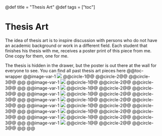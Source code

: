 @def title = "Thesis Art" 
@def tags = ["toc"] 
# Thesis Art
The idea of thesis art is to inspire discussion with persons who do not have an academic background or work in a different field. Each student that finishes his thesis with me, receives a poster print of this piece from me. One copy for them, one for me.

The thesis is hidden in the drawer, but the poster is out there at the wall for everyone to see. You can find all past thesis art pieces here
@@toc-wrapper
	@@image-var-1 [![](/assets/toc-previews/thesis-art/Edoardo-Pinzuti.jpg)](Edoardo-Pinzuti)
		@@circle-1@@
		@@circle-2@@
		@@circle-3@@
	@@
	@@image-var-1 [![](/assets/toc-previews/thesis-art/Jiameng-Wu.jpg)](Jiameng-Wu)
		@@circle-1@@
		@@circle-2@@
		@@circle-3@@
	@@
	@@image-var-1 [![](/assets/toc-previews/thesis-art/Judith-Schepers.jpg)](Judith-Schepers)
		@@circle-1@@
		@@circle-2@@
		@@circle-3@@
	@@
	@@image-var-1 [![](/assets/toc-previews/thesis-art/Karolis-Degutis.jpg)](Karolis-Degutis)
		@@circle-1@@
		@@circle-2@@
		@@circle-3@@
	@@
	@@image-var-1 [![](/assets/toc-previews/thesis-art/Katharina-Groß.jpg)](Katharina-Groß)
		@@circle-1@@
		@@circle-2@@
		@@circle-3@@
	@@
	@@image-var-1 [![](/assets/toc-previews/thesis-art/Katja-Haeusser.jpg)](Katja-Haeusser)
		@@circle-1@@
		@@circle-2@@
		@@circle-3@@
	@@
	@@image-var-1 [![](/assets/toc-previews/thesis-art/Lilli-Kaufhold.jpg)](Lilli-Kaufhold)
		@@circle-1@@
		@@circle-2@@
		@@circle-3@@
	@@
	@@image-var-1 [![](/assets/toc-previews/thesis-art/Lisa-Marie-Vortmann.jpg)](Lisa-Marie-Vortmann)
		@@circle-1@@
		@@circle-2@@
		@@circle-3@@
	@@
	@@image-var-1 [![](/assets/toc-previews/thesis-art/Maria-Sokotuschenko.jpg)](Maria-Sokotuschenko)
		@@circle-1@@
		@@circle-2@@
		@@circle-3@@
	@@
@@